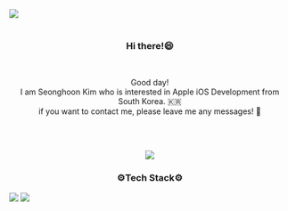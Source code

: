 <img src="https://capsule-render.vercel.app/api?type=waving&color=random&height=80&section=header" />

<div align="center">
  <br>
  <h3>
    Hi there!😄  
  </h3>
  <br>

  Good day!<br>
  I am Seonghoon Kim who is interested in Apple iOS Development from South Korea. 🇰🇷 <br>
  if you want to contact me, please leave me any messages! 📩<br>
  <p><br><br></p>
  
  <a href="https://hits.seeyoufarm.com"><img src="https://hits.seeyoufarm.com/api/count/incr/badge.svg?url=https%3A%2F%2Fgithub.com%2Fseonghooony&count_bg=%23E3E5CC&title_bg=%2317A9AE&icon=apple.svg&icon_color=%232AD3B6&title=Visited&edge_flat=false"/></a>
  <br>
  <h3>⚙️Tech Stack⚙️</h3>
  
</div>


<img src="https://capsule-render.vercel.app/api?type=waving&color=random&height=80&section=footer" />


<img src="https://capsule-render.vercel.app/api?type=Cylinder&color=gradient&customColorList=0,2,9,10,12,13,19,21,23&height=170&section=header&text=Seonghoon%20Kim&fontSize=50&desc=iOS Developer&fontAlignY=45&descAlign=64&descAlignY=75&animation=fadeIn" />

